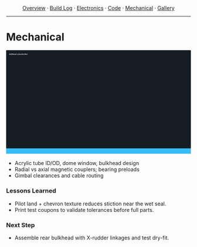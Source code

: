 
<div align="center">
  <a href="{{ '/' | relative_url }}">Overview</a> ·
  <a href="{{ '/build-log.html' | relative_url }}">Build&nbsp;Log</a> ·
  <a href="{{ '/electronics.html' | relative_url }}">Electronics</a> ·
  <a href="{{ '/code.html' | relative_url }}">Code</a> ·
  <a href="{{ '/mechanical.html' | relative_url }}">Mechanical</a> ·
  <a href="{{ '/gallery.html' | relative_url }}">Gallery</a>
</div>

---

# Mechanical

![Bulkhead](assets/images/bulkhead-placeholder.jpg)

- Acrylic tube ID/OD, dome window, bulkhead design
- Radial vs axial magnetic couplers; bearing preloads
- Gimbal clearances and cable routing

### Lessons Learned
- Pilot land + chevron texture reduces stiction near the wet seal.
- Print test coupons to validate tolerances before full parts.

### Next Step
- Assemble rear bulkhead with X-rudder linkages and test dry-fit.
